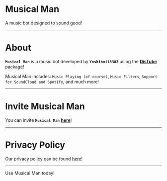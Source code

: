# Musical Man
A music bot designed to sound good!

---

# About
**`Musical Man`** is a music bot developed by **`Yoshiboi18303`** using the **[DisTube](https://www.npmjs.com/package/distube)** package!

Musical Man includes: `Music Playing (of course)`, `Music Filters`, `Support for SoundCloud and Spotify`, and much more!

---

# Invite Musical Man
You can invite **`Musical Man`** **[here](https://discord.com/oauth2/authorize?client_id=971841942998638603&permissions=412421053440&scope=bot)**!

---

# Privacy Policy
Our privacy policy can be found [here](https://github.com/Yoshiboi18303/blob/main/PRIVACY.md)!

---

Use Musical Man today!